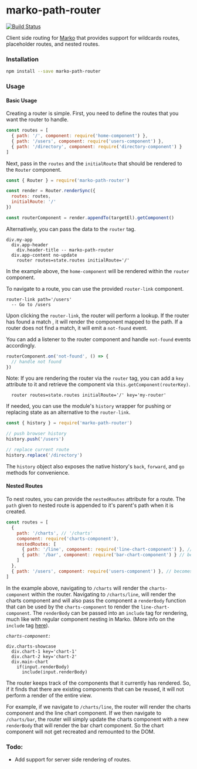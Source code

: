 # marko-path-router

[![Build Status](https://travis-ci.org/charlieduong94/marko-path-router.svg?branch=master)](https://travis-ci.org/charlieduong94/marko-path-router)

Client side routing for [Marko](https://github.com/marko-js/marko) that provides support for
wildcards routes, placeholder routes, and nested routes.

### Installation

```bash
npm install --save marko-path-router
```

### Usage

#### Basic Usage

Creating a router is simple. First, you need to define the routes that you want the router to handle.

```js
const routes = [
  { path: '/', component: require('home-component') },
  { path: '/users', component: require('users-component') },
  { path: '/directory', component: require('directory-component') }
]
```

Next, pass in the `routes` and the `initialRoute` that should be rendered to the `Router` component.

```js
const { Router } = require('marko-path-router')

const render = Router.renderSync({
  routes: routes,
  initialRoute: '/'
})

const routerComponent = render.appendTo(targetEl).getComponent()
```

Alternatively, you can pass the data to the `router` tag.

```marko
div.my-app
  div.app-header
    div.header-title -- marko-path-router
  div.app-content no-update
    router routes=state.routes initialRoute='/'
```

In the example above, the `home-component` will be rendered within the `router` component.

To navigate to a route, you can use the provided `router-link` component.

```marko
router-link path='/users'
  -- Go to /users
```

Upon clicking the `router-link`, the router will perform a lookup. If the router has found a match
, it will render the component mapped to the path. If a router does not find a match,
it will emit a `not-found` event.

You can add a listener to the router component and handle `not-found` events accordingly.

```js
routerComponent.on('not-found', () => {
  // handle not found
})
```

Note: If you are rendering the router via the `router` tag, you can add a `key` attribute to it and
retrieve the component via `this.getComponent(routerKey)`.

```marko
  router routes=state.routes initialRoute='/' key='my-router'
```

If needed, you can use the module's `history` wrapper for pushing or replacing state as an alternative
to the `router-link`.

```js
const { history } = require('marko-path-router')

// push browser history
history.push('/users')

// replace current route
history.replace('/directory')
```

The `history` object also exposes the native history's `back`, `forward`, and `go` methods for convenience.

#### Nested Routes

To nest routes, you can provide the `nestedRoutes` attribute for a route. The `path` given to
nested route is appended to it's parent's path when it is created.

```js
const routes = [
  {
    path: '/charts', // '/charts'
    component: require('charts-component'),
    nestedRoutes: [
      { path: '/line', component: require('line-chart-component') }, // becomes '/charts/line'
      { path: '/bar', component: require('bar-chart-component') } // becomes '/charts/bar'
    ]
  },
  { path: '/users', component: require('users-component') }, // becomes: '/users'
]
```

In the example above, navigating to `/charts` will render the `charts-component` within the router.
Navigating to `/charts/line`, will render the charts component and will also pass the component a `renderBody`
function that can be used by the `charts-component` to render the `line-chart-component`. The `renderBody` can be passed
into an `include` tag for rendering, much like with regular component nesting in Marko. (More info on the `include` tag
[here](http://markojs.com/docs/core-tags/#codeampltincludegtcode)).

*`charts-component:`*
```marko
div.charts-showcase
  div.chart-1 key='chart-1'
  div.chart-2 key='chart-2'
  div.main-chart
    if(input.renderBody)
      include(input.renderBody)
```

The router keeps track of the components that it currently has rendered. So, if it finds that there are existing components
that can be reused, it will not perform a render of the entire view.

For example, if we navigate to `/charts/line`, the router will render the charts
component and the line chart component. If we then navigate to `/charts/bar`, the router will simply update the charts component
with a new `renderBody` that will render the bar chart component. So the chart component will not get recreated and remounted to
the DOM.

### Todo:
  - Add support for server side rendering of routes.
